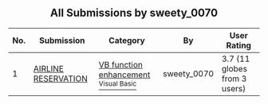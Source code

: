 ﻿<div align="center">

## All Submissions by sweety\_0070

</div>

No.  | Submission | Category | By   | User Rating
---- | ---------- | -------- | ---- | -----------
1 | [AIRLINE RESERVATION<br />](https://github.com/Planet-Source-Code/sweety-0070-airline-reservation__1-70051) | [VB function enhancement<br /><sup>Visual Basic</sup>](../ByCategory/vb-function-enhancement__1-25.md) | sweety\_0070 | 3.7 (11 globes from 3 users)
